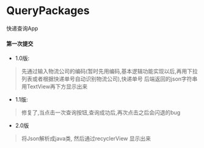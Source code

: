 # QueryPackages
快递查询App

#### 第一次提交

  * 1.0版: 
  >先通过输入物流公司的编码(暂时先用编码,基本逻辑功能实现以后,再用下拉列表或者根据快递单号自动识别物流公司),快递单号
  >后端返回的json字符串用TextView再下方显示出来
  * 1.1版: 
  >修复了,当点击一次查询按钮,查询成功后,再次点击之后会闪退的bug
  * 2.0版
  >将Json解析成java类, 然后通过recyclerView 显示出来
